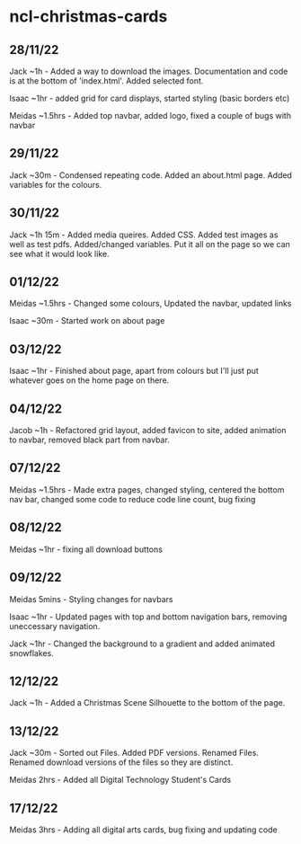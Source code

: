 # ncl-christmas-cards

## 28/11/22
Jack ~1h - Added a way to download the images. Documentation and code is at the bottom of 'index.html'. Added selected font.

Isaac ~1hr - added grid for card displays, started styling (basic borders etc)

Meidas ~1.5hrs - Added top navbar, added logo, fixed a couple of bugs with navbar

## 29/11/22
Jack ~30m - Condensed repeating code. Added an about.html page. Added variables for the colours.

## 30/11/22
Jack ~1h 15m - Added media queires. Added CSS. Added test images as well as test pdfs. Added/changed variables. Put it all on the page so we can see what it would look like.

## 01/12/22
Meidas ~1.5hrs - Changed some colours, Updated the navbar, updated links

Isaac ~30m - Started work on about page

## 03/12/22
Isaac ~1hr - Finished about page, apart from colours but I'll just put whatever goes on the home page on there.

## 04/12/22
Jacob ~1h - Refactored grid layout, added favicon to site, added animation to navbar, removed black part from navbar.

## 07/12/22
Meidas ~1.5hrs - Made extra pages, changed styling, centered the bottom nav bar, changed some code to reduce code line count, bug fixing

## 08/12/22
Meidas ~1hr - fixing all download buttons

## 09/12/22
Meidas 5mins - Styling changes for navbars

Isaac ~1hr - Updated pages with top and bottom navigation bars, removing uneccessary navigation.

Jack ~1hr - Changed the background to a gradient and added animated snowflakes.

## 12/12/22
Jack ~1h - Added a Christmas Scene Silhouette to the bottom of the page.

## 13/12/22
Jack ~30m - Sorted out Files. Added PDF versions. Renamed Files. Renamed download versions of the files so they are distinct.

Meidas 2hrs - Added all Digital Technology Student's Cards

## 17/12/22
Meidas 3hrs - Adding all digital arts cards, bug fixing and updating code

